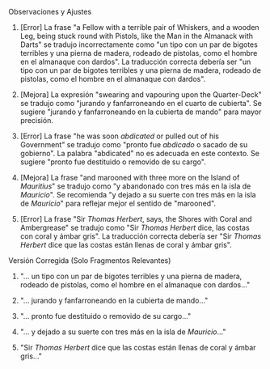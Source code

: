 Observaciones y Ajustes

1. [Error] La frase "a Fellow with a terrible pair of Whiskers, and a wooden Leg, being stuck round with Pistols, like the Man in the Almanack with Darts" se tradujo incorrectamente como "un tipo con un par de bigotes terribles y una pierna de madera, rodeado de pistolas, como el hombre en el almanaque con dardos". La traducción correcta debería ser "un tipo con un par de bigotes terribles y una pierna de madera, rodeado de pistolas, como el hombre en el almanaque con dardos".

2. [Mejora] La expresión "swearing and vapouring upon the Quarter-Deck" se tradujo como "jurando y fanfarroneando en el cuarto de cubierta". Se sugiere "jurando y fanfarroneando en la cubierta de mando" para mayor precisión.

3. [Error] La frase "he was soon _abdicated_ or pulled out of his Government" se tradujo como "pronto fue _abdicado_ o sacado de su gobierno". La palabra "abdicated" no es adecuada en este contexto. Se sugiere "pronto fue destituido o removido de su cargo".

4. [Mejora] La frase "and marooned with three more on the Island of _Mauritius_" se tradujo como "y abandonado con tres más en la isla de _Mauricio_". Se recomienda "y dejado a su suerte con tres más en la isla de _Mauricio_" para reflejar mejor el sentido de "marooned".

5. [Error] La frase "Sir _Thomas Herbert_, says, the Shores with Coral and Ambergrease" se tradujo como "Sir _Thomas Herbert_ dice, las costas con coral y ámbar gris". La traducción correcta debería ser "Sir _Thomas Herbert_ dice que las costas están llenas de coral y ámbar gris".

Versión Corregida (Solo Fragmentos Relevantes)

1. "... un tipo con un par de bigotes terribles y una pierna de madera, rodeado de pistolas, como el hombre en el almanaque con dardos..."

2. "... jurando y fanfarroneando en la cubierta de mando..."

3. "... pronto fue destituido o removido de su cargo..."

4. "... y dejado a su suerte con tres más en la isla de _Mauricio_..."

5. "Sir _Thomas Herbert_ dice que las costas están llenas de coral y ámbar gris..."